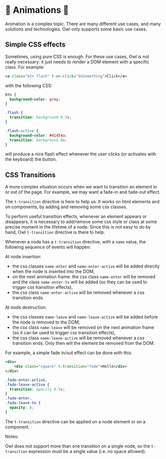 # 🦉 Animations 🦉

Animation is a complex topic. There are many different use cases, and many
solutions and technologies. Owl only supports some basic use cases.

## Simple CSS effects

Sometimes, using pure CSS is enough. For these use cases, Owl is not really
necessary: it just needs to render a DOM element with a specific class. For
example:

```xml
<a class="btn flash" t-on-click="doSomething">Click</a>
```

with the following CSS:

```css
btn {
  background-color: gray;
}

.flash {
  transition: background 0.5s;
}

.flash:active {
  background-color: #41454a;
  transition: background 0s;
}
```

will produce a nice flash effect whenever the user clicks (or activates with the
keyboard) the button.

## CSS Transitions

A more complex situation occurs when we want to transition an element in or out
of the page. For example, we may want a fade-in and fade-out effect.

The `t-transition` directive is here to help us. It works on html elements and
on components, by adding and removing some css classes.

To perform useful transition effects, whenever an element appears or disappears,
it is necessary to add/remove some css style or class at some precise moment in
the lifetime of a node. Since this is not easy to do by hand, Owl `t-transition`
directive is there to help.

Whenever a node has a `t-transition` directive, with a `name` value, the following
sequence of events will happen:

At node insertion:

- the css classes `name-enter` and `name-enter-active` will be added directly
  when the node is inserted into the DOM,
- on the next animation frame: the css class `name-enter` will be removed and the
  class `name-enter-to` will be added (so they can be used to trigger css
  transition effects),
- the css class `name-enter-active` will be removed whenever a css transition
  ends.

At node destruction:

- the css classes `name-leave` and `name-leave-active` will be added before the
  node is removed to the DOM,
- the css class `name-leave` will be removed on the next animation frame (so it
  can be used to trigger css transition effects),
- the css class `name-leave-active` will be removed whenever a css transition
  ends. Only then will the element be removed from the DOM.

For example, a simple fade in/out effect can be done with this:

```xml
<div>
    <div class="square" t-transition="fade">Hello</div>
</div>
```

```css
.fade-enter-active,
.fade-leave-active {
  transition: opacity 0.5s;
}
.fade-enter,
.fade-leave-to {
  opacity: 0;
}
```

The `t-transition` directive can be applied on a node element or on a component.

Notes:

Owl does not support more than one transition on a single node, so the
`t-transition` expression must be a single value (i.e. no space allowed).
